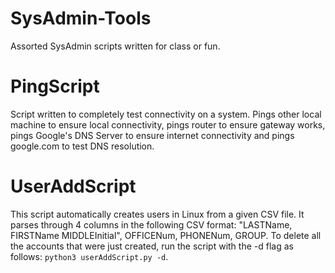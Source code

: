# SysAdmin-Tools
Assorted SysAdmin scripts written for class or fun.

# PingScript
Script written to completely test connectivity on a system. Pings other local machine to ensure local connectivity, pings router to ensure 
gateway works, pings Google's DNS Server to ensure internet connectivity and pings google.com to test DNS resolution.
 
# UserAddScript
This script automatically creates users in Linux from a given CSV file. It parses through 4 columns in the following CSV format: "LASTName, FIRSTName MIDDLEInitial", OFFICENum, PHONENum, GROUP. To delete all the accounts that were just created, run the script with the -d flag as follows: ```python3 userAddScript.py -d```.
